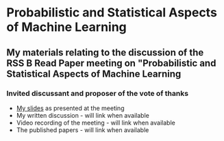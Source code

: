 # Probabilistic and Statistical Aspects of Machine Learning

## My materials relating to the discussion of the RSS B Read Paper meeting on "Probabilistic and Statistical Aspects of Machine Learning

### Invited discussant and proposer of the vote of thanks

* [My slides](slides.pdf) as presented at the meeting
* My written discussion - will link when available
* Video recording of the meeting - will link when available
* The published papers - will link when available


